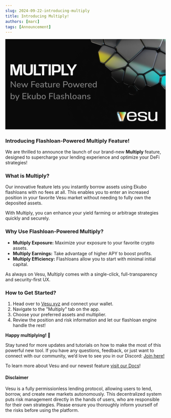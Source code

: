 ```yaml
---
slug: 2024-09-22-introducing-multiply
title: Introducing Multiply!
authors: [marc]
tags: [Announcement]
---
```


![Announcement: New Feature called Multiply](new-feature-multiply.png)

### Introducing Flashloan-Powered Multiply Feature!

We are thrilled to announce the launch of our brand-new **Multiply** feature, designed to supercharge your lending experience and optimize your DeFi strategies!

### What is Multiply?
Our innovative feature lets you instantly borrow assets using Ekubo flashloans with no fees at all.
This enables you to enter an increased position in your favorite Vesu market without needing to fully own the deposited assets.

With Multiply, you can enhance your yield farming or arbitrage strategies quickly and securely.

### Why Use Flashloan-Powered Multiply?

- **Multiply Exposure:** Maximize your exposure to your favorite crypto assets.
- **Multiply Earnings:** Take advantage of higher APY to boost profits.
- **Multiply Efficiency:** Flashloans allow you to start with minimal initial capital.

As always on Vesu, Multiply comes with a single-click, full-transparency and security-first UX.

### How to Get Started?

1. Head over to [Vesu.xyz](https://vesu.xyz) and connect your wallet.
2. Navigate to the "Multiply" tab on the app.
3. Choose your preferred assets and multiplier.
4. Review the position and risk information and let our flashloan engine handle the rest!

**Happy multiplying! 🚀**

Stay tuned for more updates and tutorials on how to make the most of this powerful new tool. If you have any questions, feedback, or just want to connect with our community, we’d love to see you in our Discord: [Join here!](https://discord.com/invite/G9Gxgujj8T)

To learn more about Vesu and our newest feature [visit our Docs](https://docs.vesu.xyz/)!

#### Disclaimer
Vesu is a fully permissionless lending protocol, allowing users to lend, borrow, and create new markets autonomously. This decentralized system puts risk management directly in the hands of users, who are responsible for their own strategies. Please ensure you thoroughly inform yourself of the risks before using the platform.

